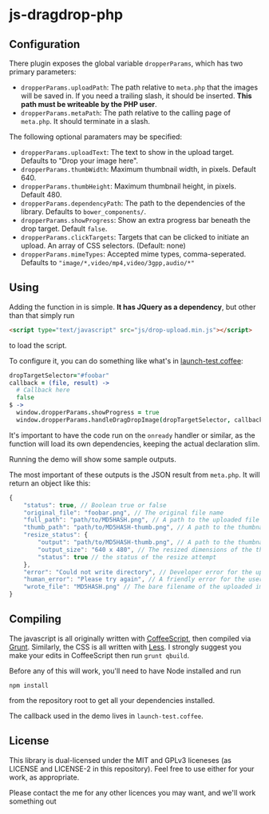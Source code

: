 # js-dragdrop-php

## Configuration

There plugin exposes the global variable `dropperParams`, which has two primary parameters:

- `dropperParams.uploadPath`: The path relative to `meta.php` that the images will be saved in. If you need a trailing slash, it should be inserted. **This path must be writeable by the PHP user**.
- `dropperParams.metaPath`: The path relative to the calling page of `meta.php`. It should terminate in a slash.

The following optional paramaters may be specified:

- `dropperParams.uploadText`: The text to show in the upload target. Defaults to "Drop your image here".
- `dropperParams.thumbWidth`: Maximum thumbnail width, in pixels. Default 640.
- `dropperParams.thumbHeight`: Maximum thumbnail height, in pixels. Default 480.
- `dropperParams.dependencyPath`: The path to the dependencies of the library. Defaults to `bower_components/`.
- `dropperParams.showProgress`: Show an extra progress bar beneath the drop target. Default `false`.
- `dropperParams.clickTargets`: Targets that can be clicked to initiate an upload. An array of CSS selectors. (Default: none)
- `dropperParams.mimeTypes`: Accepted mime types, comma-seperated. Defaults to `"image/*,video/mp4,video/3gpp,audio/*"`


## Using

Adding the function in is simple. **It has JQuery as a dependency**, but other than that simply run

```html
<script type="text/javascript" src="js/drop-upload.min.js"></script>
```

to load the script.

To configure it, you can do something like what's in [launch-test.coffee](launch-test.coffee):

```coffee
dropTargetSelector="#foobar"
callback = (file, result) ->
  # Callback here
  false
$ ->
  window.dropperParams.showProgress = true
  window.dropperParams.handleDragDropImage(dropTargetSelector, callback)
```

It's important to have the code run on the `onready` handler or similar, as the function will load its own dependencies, keeping the actual declaration slim.

Running the demo will show some sample outputs.

The most important of these outputs is the JSON result from `meta.php`. It will return an object like this:

```javascript
{
    "status": true, // Boolean true or false
    "original_file": "foobar.png", // The original file name
    "full_path": "path/to/MD5HASH.png", // A path to the uploaded file
    "thumb_path": "path/to/MD5HASH-thumb.png", // A path to the thumbnail of the uploaded file
    "resize_status": {
        "output": "path/to/MD5HASH-thumb.png", // A path to the thumbnail of the uploaded file. Same as thumb_path
        "output_size": "640 x 480", // The resized dimensions of the thumbnail
        "status": true // the status of the resize attempt
    },
    "error": "Could not write directory", // Developer error for the upload
    "human_error": "Please try again", // A friendly error for the user
    "wrote_file": "MD5HASH.png" // The bare filename of the uploaded image
}
```

## Compiling

The javascript is all originally written with [CoffeeScript](http://coffeescript.org/), then compiled via [Grunt](http://gruntjs.com/). Similarly, the CSS is all written with [Less](http://lesscss.org/). I strongly suggest you make your edits in CoffeeScript then run `grunt qbuild`.

Before any of this will work, you'll need to have Node installed and run

`npm install`

from the repository root to get all your dependencies installed.

The callback used in the demo lives in `launch-test.coffee`.

## License

This library is dual-licensed under the MIT and GPLv3 liceneses (as LICENSE and LICENSE-2 in this repository). Feel free to use either for your work, as appropriate.

Please contact the me for any other licences you may want, and we'll work something out
